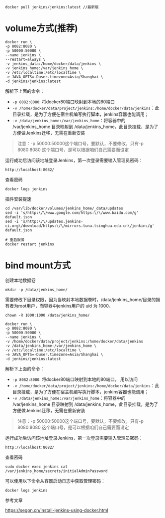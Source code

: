 ```
docker pull jenkins/jenkins:latest //最新版
```

# volume方式(推荐)

```
docker run \
-p 8082:8080 \
-p 50000:50000 \
--name jenkins \
--restart=always \
-v jenkins_data:/home/docker/data/jenkins \
-v jenkins_home:/var/jenkins_home \
-v /etc/localtime:/etc/localtime \
-e JAVA_OPTS=-Duser.timezone=Asia/Shanghai \
-d jenkins/jenkins:latest
```

解析下上面的命令：
- `-p 8082:8080`: 将docker80端口映射到本地的80端口
- `-v /home/docker/data/project/jenkins:/home/docker/data/jenkins`：此目录挂载，是为了方便在宿主机编写执行脚本，jenkins容器也能调用；
- `-v /data/jenkins_home:/var/jenkins_home`：将容器中的 /var/jenkins_home 目录映射到 /data/jenkins_home，此目录挂载，是为了方便做Jenkins迁移，无需在重新安装

> 注意：-p 50000:50000这个端口号，要默认，不要修改，只有-p 8080:8080 这个端口号，是可以根据咱们自己需要而设定


运行成功后访问该地址登录Jenkins，第一次登录需要输入管理员密码：

`http://localhost:8082/`

查看密码
```
docker logs jenkins
```

插件安装提速

```
cd /var/lib/docker/volumes/jenkins_home/_data/updates
sed -i 's/http:\/\/www.google.com/https:\/\/www.baidu.com/g' default.json
sed -i 's/http:\/\/updates.jenkins-ci.org\/download/https:\/\/mirrors.tuna.tsinghua.edu.cn\/jenkins/g' default.json

# 重启服务
docker restart jenkins
```


# bind mount方式

创建本地数据卷

```
mkdir -p /data/jenkins_home/
```

需要修改下目录权限，因为当映射本地数据卷时，/data/jenkins_home/目录的拥有者为root用户，而容器中jenkins用户的 uid 为 1000。

```
chown -R 1000:1000 /data/jenkins_home/
```

```
docker run \
-p 8082:8080 \
-p 50000:50000 \
--name jenkins \
-v /home/docker/data/project/jenkins:/home/docker/data/jenkins
-v /data/jenkins_home:/var/jenkins_home \
-v /etc/localtime:/etc/localtime \
-e JAVA_OPTS=-Duser.timezone=Asia/Shanghai \
-d jenkins/jenkins:latest
```

解析下上面的命令：
- `-p 8082:8080`: 将docker80端口映射到本地的80端口， 用以访问
- `-v /home/docker/data/project/jenkins:/home/docker/data/jenkins`：此目录挂载，是为了方便在宿主机编写执行脚本，jenkins容器也能调用；
- `-v /data/jenkins_home:/var/jenkins_home`：将容器中的 /var/jenkins_home 目录映射到 /data/jenkins_home，此目录挂载，是为了方便做Jenkins迁移，无需在重新安装

> 注意：-p 50000:50000这个端口号，要默认，不要修改，只有-p 8080:8080 这个端口号，是可以根据咱们自己需要而设定


运行成功后访问该地址登录Jenkins，第一次登录需要输入管理员密码：

`http://localhost:8082/`

查看密码
```
sudo docker exec jenkins cat /var/jenkins_home/secrets/initialAdminPassword
```
可以使用以下命令从容器启动日志中获取管理密码：
```
docker logs jenkins
```


参考文章

https://segon.cn/install-jenkins-using-docker.html